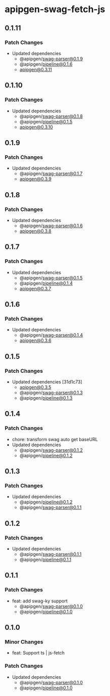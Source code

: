 # apipgen-swag-fetch-js

## 0.1.11

### Patch Changes

- Updated dependencies
  - @apipgen/swag-parser@0.1.9
  - @apipgen/pipeline@0.1.6
  - apipgen@0.3.11

## 0.1.10

### Patch Changes

- Updated dependencies
  - @apipgen/swag-parser@0.1.8
  - @apipgen/pipeline@0.1.5
  - apipgen@0.3.10

## 0.1.9

### Patch Changes

- Updated dependencies
  - @apipgen/swag-parser@0.1.7
  - apipgen@0.3.9

## 0.1.8

### Patch Changes

- Updated dependencies
  - @apipgen/swag-parser@0.1.6
  - apipgen@0.3.8

## 0.1.7

### Patch Changes

- Updated dependencies
  - @apipgen/swag-parser@0.1.5
  - @apipgen/pipeline@0.1.4
  - apipgen@0.3.7

## 0.1.6

### Patch Changes

- Updated dependencies
  - @apipgen/swag-parser@0.1.4
  - apipgen@0.3.6

## 0.1.5

### Patch Changes

- Updated dependencies [31d1c73]
  - apipgen@0.3.5
  - @apipgen/swag-parser@0.1.3
  - @apipgen/pipeline@0.1.3

## 0.1.4

### Patch Changes

- chore: transform swag auto get baseURL
- Updated dependencies
  - @apipgen/swag-parser@0.1.2
  - @apipgen/pipeline@0.1.2

## 0.1.3

### Patch Changes

- Updated dependencies
  - @apipgen/pipeline@0.1.2
  - @apipgen/swag-parser@0.1.1

## 0.1.2

### Patch Changes

- Updated dependencies
  - @apipgen/swag-parser@0.1.1
  - @apipgen/pipeline@0.1.1

## 0.1.1

### Patch Changes

- feat: add swag-ky support
  - @apipgen/swag-parser@0.1.0
  - @apipgen/pipeline@0.1.0

## 0.1.0

### Minor Changes

- feat: Support ts | js-fetch

### Patch Changes

- Updated dependencies
  - @apipgen/swag-parser@0.1.0
  - @apipgen/pipeline@0.1.0
